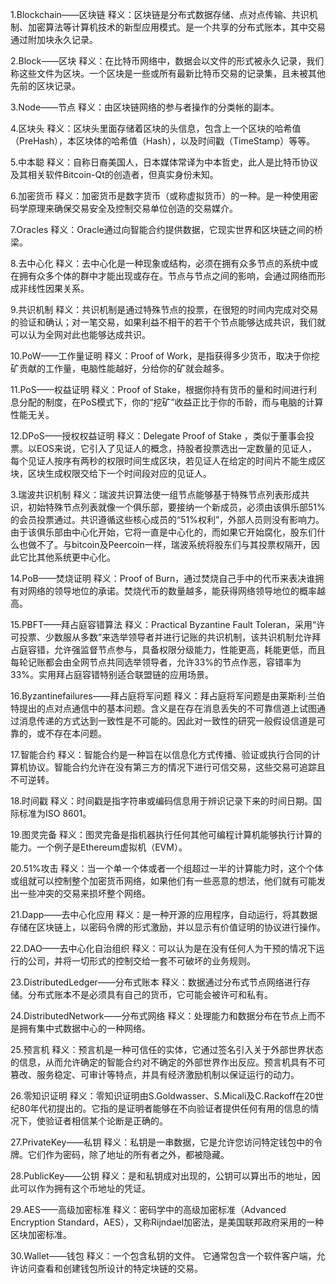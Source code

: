 1.Blockchain——区块链
释义：区块链是分布式数据存储、点对点传输、共识机制、加密算法等计算机技术的新型应用模式。是一个共享的分布式账本，其中交易通过附加块永久记录。

2.Block——区块
释义：在比特币网络中，数据会以文件的形式被永久记录，我们称这些文件为区块。一个区块是一些或所有最新比特币交易的记录集，且未被其他先前的区块记录。

3.Node——节点
释义：由区块链网络的参与者操作的分类帐的副本。

4.区块头
释义：区块头里面存储着区块的头信息，包含上一个区块的哈希值（PreHash），本区块体的哈希值（Hash），以及时间戳（TimeStamp）等等。

5.中本聪
释义：自称日裔美国人，日本媒体常译为中本哲史，此人是比特币协议及其相关软件Bitcoin-Qt的创造者，但真实身份未知。

6.加密货币
释义：加密货币是数字货币（或称虚拟货币）的一种。是一种使用密码学原理来确保交易安全及控制交易单位创造的交易媒介。

7.Oracles
释义：Oracle通过向智能合约提供数据，它现实世界和区块链之间的桥梁。

8.去中心化
释义：去中心化是一种现象或结构，必须在拥有众多节点的系统中或在拥有众多个体的群中才能出现或存在。节点与节点之间的影响，会通过网络而形成非线性因果关系。

9.共识机制
释义：共识机制是通过特殊节点的投票，在很短的时间内完成对交易的验证和确认；对一笔交易，如果利益不相干的若干个节点能够达成共识，我们就可以认为全网对此也能够达成共识。

10.PoW——工作量证明
释义：Proof of Work，是指获得多少货币，取决于你挖矿贡献的工作量，电脑性能越好，分给你的矿就会越多。

11.PoS——权益证明
释义：Proof of Stake，根据你持有货币的量和时间进行利息分配的制度，在PoS模式下，你的“挖矿”收益正比于你的币龄，而与电脑的计算性能无关。

12.DPoS——授权权益证明
释义：Delegate Proof of Stake ，类似于董事会投票。以EOS来说，它引入了见证人的概念，持股者投票选出一定数量的见证人，每个见证人按序有两秒的权限时间生成区块，若见证人在给定的时间片不能生成区块，区块生成权限交给下一个时间段对应的见证人。

3.瑞波共识机制
释义：瑞波共识算法使一组节点能够基于特殊节点列表形成共识，初始特殊节点列表就像一个俱乐部，要接纳一个新成员，必须由该俱乐部51%的会员投票通过。共识遵循这些核心成员的“51%权利”，外部人员则没有影响力。由于该俱乐部由中心化开始，它将一直是中心化的，而如果它开始腐化，股东们什么也做不了。与bitcoin及Peercoin一样，瑞波系统将股东们与其投票权隔开，因此它比其他系统更中心化。

14.PoB——焚烧证明
释义：Proof of Burn，通过焚烧自己手中的代币来表决谁拥有对网络的领导地位的承诺。焚烧代币的数量越多，能获得网络领导地位的概率越高。

15.PBFT——拜占庭容错算法
释义：Practical Byzantine Fault Toleran，采用“许可投票、少数服从多数”来选举领导者并进行记账的共识机制，该共识机制允许拜占庭容错，允许强监督节点参与，具备权限分级能力，性能更高，耗能更低，而且每轮记账都会由全网节点共同选举领导者，允许33%的节点作恶，容错率为33%。实用拜占庭容错特别适合联盟链的应用场景。

16.Byzantinefailures——拜占庭将军问题
释义：拜占庭将军问题是由莱斯利·兰伯特提出的点对点通信中的基本问题。含义是在存在消息丢失的不可靠信道上试图通过消息传递的方式达到一致性是不可能的。因此对一致性的研究一般假设信道是可靠的，或不存在本问题。

17.智能合约
释义：智能合约是一种旨在以信息化方式传播、验证或执行合同的计算机协议。智能合约允许在没有第三方的情况下进行可信交易，这些交易可追踪且不可逆转。

18.时间戳
释义：时间戳是指字符串或编码信息用于辨识记录下来的时间日期。国际标准为ISO 8601。

19.图灵完备
释义：图灵完备是指机器执行任何其他可编程计算机能够执行计算的能力。一个例子是Ethereum虚拟机（EVM）。

20.51%攻击
释义：当一个单一个体或者一个组超过一半的计算能力时，这个个体或组就可以控制整个加密货币网络，如果他们有一些恶意的想法，他们就有可能发出一些冲突的交易来损坏整个网络。

21.Dapp——去中心化应用
释义：是一种开源的应用程序，自动运行，将其数据存储在区块链上，以密码令牌的形式激励，并以显示有价值证明的协议进行操作。

22.DAO——去中心化自治组织
释义：可以认为是在没有任何人为干预的情况下运行的公司，并将一切形式的控制交给一套不可破坏的业务规则。

23.DistributedLedger——分布式账本
释义：数据通过分布式节点网络进行存储。分布式账本不是必须具有自己的货币，它可能会被许可和私有。

24.DistributedNetwork——分布式网络
释义：处理能力和数据分布在节点上而不是拥有集中式数据中心的一种网络。

25.预言机
释义：预言机是一种可信任的实体，它通过签名引入关于外部世界状态的信息，从而允许确定的智能合约对不确定的外部世界作出反应。预言机具有不可篡改、服务稳定、可审计等特点，并具有经济激励机制以保证运行的动力。

26.零知识证明
释义：零知识证明由S.Goldwasser、S.Micali及C.Rackoff在20世纪80年代初提出的。它指的是证明者能够在不向验证者提供任何有用的信息的情况下，使验证者相信某个论断是正确的。

27.PrivateKey——私钥
释义：私钥是一串数据，它是允许您访问特定钱包中的令牌。它们作为密码，除了地址的所有者之外，都被隐藏。

28.PublicKey——公钥
释义：是和私钥成对出现的，公钥可以算出币的地址，因此可以作为拥有这个币地址的凭证。

29.AES——高级加密标准
释义：密码学中的高级加密标准（Advanced Encryption Standard，AES），又称Rijndael加密法，是美国联邦政府采用的一种区块加密标准。

30.Wallet——钱包
释义：一个包含私钥的文件。 它通常包含一个软件客户端，允许访问查看和创建钱包所设计的特定块链的交易。
